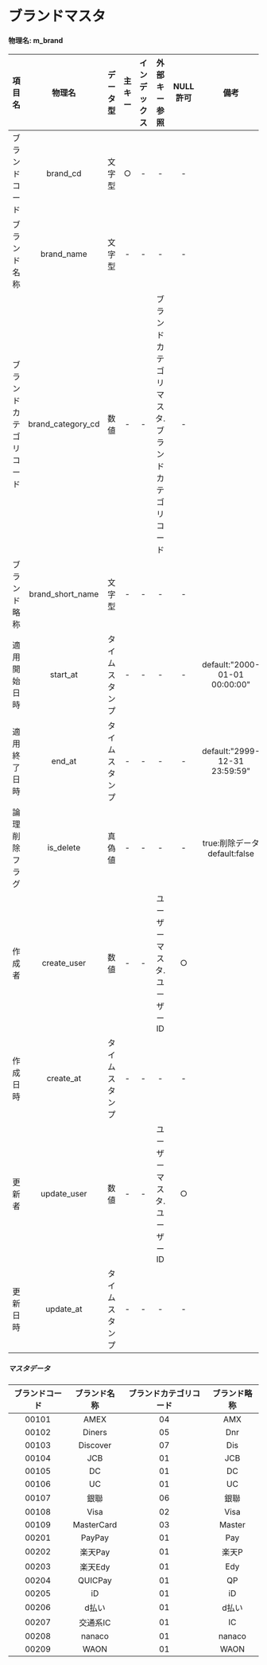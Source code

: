 # ブランドマスタ

#### 物理名: m_brand

|項目名|物理名|データ型|主キー|インデックス|外部キー参照|NULL許可|備考|
|:--:|:--:|:--:|:--:|:--:|:--:|:--:|:--:|
|ブランドコード|brand_cd|文字型|○|-|-|-||
|ブランド名称|brand_name|文字型|-|-|-|-||
|ブランドカテゴリコード|brand_category_cd|数値|-|-|ブランドカテゴリマスタ.ブランドカテゴリコード|-||
|ブランド略称|brand_short_name|文字型|-|-|-|-|
|適用開始日時|start_at|タイムスタンプ|-|-|-|-|default:"2000-01-01 00:00:00"|
|適用終了日時|end_at|タイムスタンプ|-|-|-|-|default:"2999-12-31 23:59:59"|
|論理削除フラグ|is_delete|真偽値|-|-|-|-|true:削除データ default:false|
|作成者|create_user|数値|-|-|ユーザーマスタ.ユーザーID|○||
|作成日時|create_at|タイムスタンプ|-|-|-|-||
|更新者|update_user|数値|-|-|ユーザーマスタ.ユーザーID|○||
|更新日時|update_at|タイムスタンプ|-|-|-|-||

##### マスタデータ
|ブランドコード|ブランド名称|ブランドカテゴリコード|ブランド略称|
|:--:|:--:|:--:|:--:|
|00101|AMEX|04|AMX|
|00102|Diners|05|Dnr|
|00103|Discover|07|Dis|
|00104|JCB|01|JCB|
|00105|DC|01|DC|
|00106|UC|01|UC|
|00107|銀聯|06|銀聯|
|00108|Visa|02|Visa|
|00109|MasterCard|03|Master|
|00201|PayPay|01|Pay|
|00202|楽天Pay|01|楽天P|
|00203|楽天Edy|01|Edy|
|00204|QUICPay|01|QP|
|00205|iD|01|iD|
|00206|d払い|01|d払い|
|00207|交通系IC|01|IC|
|00208|nanaco|01|nanaco|
|00209|WAON|01|WAON|